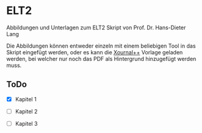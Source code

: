 # ELT2

Abbildungen und Unterlagen zum ELT2 Skript von Prof. Dr. Hans-Dieter Lang

Die Abbildungen können entweder einzeln mit einem beliebigen Tool in das Skript eingefügt werden, oder es kann die [Xournal++](https://xournalpp.github.io/) Vorlage geladen werden, bei welcher nur noch das PDF als Hintergrund hinzugefügt werden muss.



## ToDo

- [x] Kapitel 1

- [ ] Kapitel 2

- [ ] Kapitel 3
